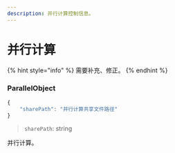 ```yaml
---
description: 并行计算控制信息。
---
```


# 并行计算

{% hint style="info" %}
需要补充、修正。
{% endhint %}

### ParallelObject

```javascript
{
    "sharePath": "并行计算共享文件路径"
}
```

> `sharePath`: string

并行计算。


